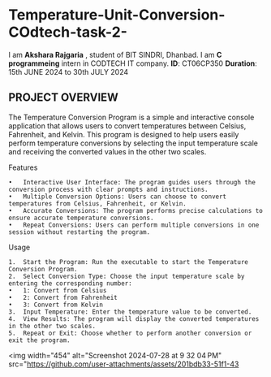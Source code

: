 # Temperature-Unit-Conversion-COdtech-task-2-

I am **Akshara Rajgaria** , student of BIT SINDRI, Dhanbad. I am **C programmeing** intern in CODTECH IT company. 
**ID**: CT06CP350 
**Duration**: 15th JUNE 2024 to 30th JULY 2024

## PROJECT OVERVIEW

The Temperature Conversion Program is a simple and interactive console application that allows users to convert temperatures between Celsius, Fahrenheit, and Kelvin. This program is designed to help users easily perform temperature conversions by selecting the input temperature scale and receiving the converted values in the other two scales.

Features

	•	Interactive User Interface: The program guides users through the conversion process with clear prompts and instructions.
	•	Multiple Conversion Options: Users can choose to convert temperatures from Celsius, Fahrenheit, or Kelvin.
	•	Accurate Conversions: The program performs precise calculations to ensure accurate temperature conversions.
	•	Repeat Conversions: Users can perform multiple conversions in one session without restarting the program.

Usage

	1.	Start the Program: Run the executable to start the Temperature Conversion Program.
	2.	Select Conversion Type: Choose the input temperature scale by entering the corresponding number:
	•	1: Convert from Celsius
	•	2: Convert from Fahrenheit
	•	3: Convert from Kelvin
	3.	Input Temperature: Enter the temperature value to be converted.
	4.	View Results: The program will display the converted temperatures in the other two scales.
	5.	Repeat or Exit: Choose whether to perform another conversion or exit the program.

 <img width="454" alt="Screenshot 2024-07-28 at 9 32 04 PM" src="https://github.com/user-attachments/assets/201bdb33-51f1-43

